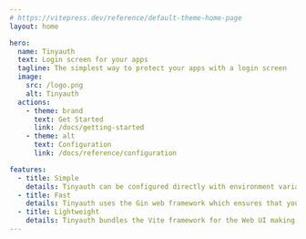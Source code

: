 ```yaml
---
# https://vitepress.dev/reference/default-theme-home-page
layout: home

hero:
  name: Tinyauth
  text: Login screen for your apps
  tagline: The simplest way to protect your apps with a login screen
  image:
    src: /logo.png
    alt: Tinyauth
  actions:
    - theme: brand
      text: Get Started
      link: /docs/getting-started
    - theme: alt
      text: Configuration
      link: /docs/reference/configuration

features:
  - title: Simple
    details: Tinyauth can be configured directly with environment variables eliminating the need for configuration files or fancy dashboards.
  - title: Fast
    details: Tinyauth uses the Gin web framework which ensures that you get the maximum performance out of the API.
  - title: Lightweight
    details: Tinyauth bundles the Vite framework for the Web UI making it extremely lightweight at just 20mb for the docker image.
---
```

